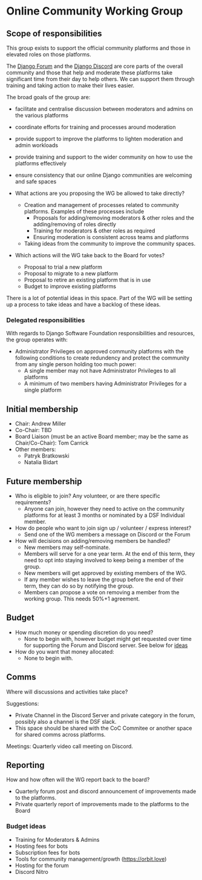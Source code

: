 # Online Community Working Group

## Scope of responsibilities

This group exists to support the official community platforms and those in elevated roles on those platforms.

The [Django Forum](https://forum.djangoproject.com/) and the [Django Discord](https://discord.gg/xcRH6mN4fa) are core parts of the overall community and those that help and moderate these platforms take significant time from their day to help others.
We can support them through training and taking action to make their lives easier.

The broad goals of the group are:
  - facilitate and centralise discussion between moderators and admins on the various platforms
  - coordinate efforts for training and processes around moderation
  - provide support to improve the platforms to lighten moderation and admin workloads
  - provide training and support to the wider community on how to use the platforms effectively
  - ensure consistency that our online Django communities are welcoming and safe spaces

- What actions are you proposing the WG be allowed to take directly?
  - Creation and management of processes related to community platforms. Examples of these processes include
    - Proposals for adding/removing moderators & other roles and the adding/removing of roles directly
    - Training for moderators & other roles as required
    - Ensuring moderation is consistent across teams and platforms
  - Taking ideas from the community to improve the community spaces.

- Which actions will the WG take back to the Board for votes?
  - Proposal to trial a new platform
  - Proposal to migrate to a new platform
  - Proposal to retire an existing platform that is in use
  - Budget to improve existing platforms

There is a lot of potential ideas in this space. Part of the WG will be setting up a process to take ideas and have a backlog of these ideas.

### Delegated responsibilities

With regards to Django Software Foundation responsibilities and resources, the group operates with:

- Administrator Privileges on approved community platforms with the following conditions to create redundency and protect the community from any single person holding too much power:
  - A single member may not have Administrator Privileges to all platforms
  - A minimum of two members having Administrator Privileges for a single platform

## Initial membership

- Chair: Andrew Miller
- Co-Chair: TBD
- Board Liaison (must be an active Board member; may be the same as Chair/Co-Chair): Tom Carrick
- Other members:
  - Patryk Bratkowski
  - Natalia Bidart

## Future membership

- Who is eligible to join? Any volunteer, or are there specific requirements?
  - Anyone can join, however they need to active on the community platforms for at least 3 months or nominated by a DSF Individual member.
- How do people who want to join sign up / volunteer / express interest?
  - Send one of the WG members a message on Discord or the Forum
- How will decisions on adding/removing members be handled?
  - New members may self-nominate.
  - Members will serve for a one year term. At the end of this term, they need to opt into staying involved to keep being a member of the group.
  - New members will get approved by existing members of the WG.
  - If any member wishes to leave the group before the end of their term, they can do so by notifying the group.
  - Members can propose a vote on removing a member from the working group. This needs 50%+1 agreement.

## Budget

- How much money or spending discretion do you need?
  - None to begin with, however budget might get requested over time for supporting the Forum and Discord server. See below for [ideas](#budget-ideas)
- How do you want that money allocated:
  - None to begin with.

## Comms

Where will discussions and activities take place?

Suggestions:

- Private Channel in the Discord Server and private category in the forum, possibly also a channel is the DSF slack.
- This space should be shared with the CoC Commitee or another space for shared comms across platforms.

Meetings: Quarterly video call meeting on Discord.

## Reporting

How and how often will the WG report back to the board?
  - Quarterly forum post and discord announcement of improvements made to the platforms.
  - Private quarterly report of improvements made to the platforms to the Board


### Budget ideas

- Training for Moderators & Admins
- Hosting fees for bots
- Subscription fees for bots
- Tools for community management/growth (https://orbit.love)
- Hosting for the forum
- Discord Nitro
